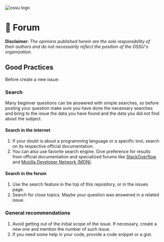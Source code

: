 ![ossu logo](http://i.imgur.com/kYYCXtC.png)

# :speech_balloon: Forum
**Disclaimer**: *The opinions published herein are the sole responsibility of their authors and do not necessarily reflect the position of the OSSU's organization.*

## Good Practices
Before create a new issue:

### Search
Many beginner questions can be answered with simple searches, so before posting your question make sure you have done the necessary searches and bring to the issue the data you have found and the data you did not find about the subject.

#### Search in the internet
1. If your doubt is about a programming language or a specific tool, search on its respective official documentation.
1. You can also use favorite search engine. Give preference for results from official documentation and specialized forums like [StackOverflow](http://stackoverflow.com/) and [Mozilla Developer Network (MDN)](https://developer.mozilla.org).

#### Search in the forum
1. Use the search feature in the top of this repository, or in the issues page.
1. Search for close topics. Maybe your question was answered in a related issue.

### General recommendations
1. Avoid getting out of the initial scope of the issue. If necessary, create a new one and mention the number of such issue.
1. If you need some help in your code, provide a code snippet or a gist.
